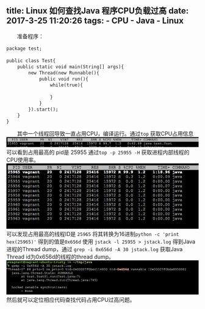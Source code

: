 title: Linux 如何查找Java 程序CPU负载过高
date: 2017-3-25 11:20:26
tags:
    - CPU
    - Java
    - Linux
---


&emsp;&emsp;准备程序：
```
package test;

public class Test{
    public static void main(String[] args){
        new Thread(new Runnable(){
            public void run(){
                while(true){

                }
            }
        }).start();
    }
}
```
&emsp;&emsp;其中一个线程回导致一直占用CPU，编译运行。通过`top` 获取CPU占用信息
![top cpu](https://raw.githubusercontent.com/mashuai/hexo-blog/master/images/top.png)
可以看到占用最高的 pid是 25955
通过`top -p 25955 -H` 获取进程内部线程的CPU使用率。
![topph](https://raw.githubusercontent.com/mashuai/hexo-blog/master/images/tophp.png)
可以发现占用最高的线程ID是 `25965` 将其转换为16进制`python -c 'print hex(25965)'` 得到的值是`0x656d` 
使用 `jstack -l 25955 > jstack.log` 得到Java进程的Thread dump，通过 `grep -i 0x656d -A 30 jstack.log` 获取Java Thread id为0x656d的线程的thread dump。
![jstack](https://raw.githubusercontent.com/mashuai/hexo-blog/master/images/jstack.png)
然后就可以定位相应代码查找代码占用CPU过高问题。